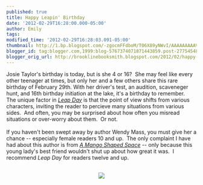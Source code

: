 ```yaml
---
published: true
title: Happy Leapin' Birthday
date: '2012-02-29T16:28:00.000-05:00'
author: Emily
tags: 
modified_time: '2012-02-29T16:28:03.091-05:00'
thumbnail: http://1.bp.blogspot.com/-zgocmFFdboM/T06X89yNWvI/AAAAAAAAAVg/7Jind9EZrjM/s72-c/Leap-Day-cover.jpg
blogger_id: tag:blogger.com,1999:blog-5767374071871443859.post-2775454807132946532
blogger_orig_url: http://brooklinebooksmith.blogspot.com/2012/02/happy-leapin-birthday.html
---
```


Josie Taylor's birthday is today, but is she 4 or 16?&nbsp; She may feel like every other&nbsp;teenager at times, but only her and a few others share this rare birthday of February 29th.&nbsp;With her driver's test, an audition, scaveneger hunt, and&nbsp;16th birthday initiation at the lake,&nbsp;it's a birthday to remember.&nbsp; The unique factor in <em><a href="http://www.brooklinebooksmith-shop.com/book/9780316058285">Leap Day</a></em> is that the point of view shifts from various characters, inviting the reader&nbsp;to percieve many situations from various sides.&nbsp; And often, you may be surprised about how often you misread situations or over-worry about them.&nbsp; Or not.<br /><br />If you haven't been swept away by author Wendy Mass, you must give her a chance -- especially female readers 10 and up.&nbsp; The only complaint I have had about this author is from <em><a href="http://www.brooklinebooksmith-shop.com/book/9780316058254">A Mango Shaped Space</a></em> -- only because this young lady's best friend wouldn't shut up about how great it was.&nbsp; I recommend <em>Leap Day</em> for readers twelve and up.<br /><br /><div class="separator" style="clear: both; text-align: center;"><a href="http://1.bp.blogspot.com/-zgocmFFdboM/T06X89yNWvI/AAAAAAAAAVg/7Jind9EZrjM/s1600/Leap-Day-cover.jpg" imageanchor="1" style="margin-left: 1em; margin-right: 1em;"><img border="0" src="http://1.bp.blogspot.com/-zgocmFFdboM/T06X89yNWvI/AAAAAAAAAVg/7Jind9EZrjM/s1600/Leap-Day-cover.jpg" /></a></div>